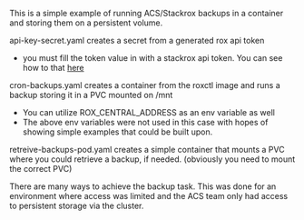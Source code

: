 This is a simple example of running ACS/Stackrox backups in a container and storing them on a persistent volume. 

api-key-secret.yaml creates a secret from a generated rox api token
- you must fill the token value in with a stackrox api token. You can see how to that [here](https://access.redhat.com/documentation/en-us/red_hat_advanced_cluster_security_for_kubernetes/3.71/html-single/roxctl_cli/index#cli-authentication_cli-getting-started)

cron-backups.yaml creates a container from the roxctl image and runs a backup storing it in a PVC mounted on /mnt
- You can utilize ROX_CENTRAL_ADDRESS as an env variable as well
- The above env variables were not used in this case with hopes of showing simple examples that could be built upon. 

retreive-backups-pod.yaml creates a simple container that mounts a PVC where you could retrieve a backup, if needed. (obviously you need to mount the correct PVC)

There are many ways to achieve the backup task. This was done for an environment where access was limited and the ACS team only had access to persistent storage via the cluster. 
